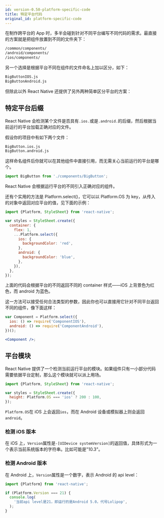 ```yaml
---
id: version-0.50-platform-specific-code
title: 特定平台代码
original_id: platform-specific-code
---
```


在制作跨平台的 App 时，多半会碰到针对不同平台编写不同代码的需求。最直接的方案就是把组件放置到不同的文件夹下：

```sh
/common/components/
/android/components/
/ios/components/
```

另一个选择是根据平台不同在组件的文件命名上加以区分，如下：

```sh
BigButtonIOS.js
BigButtonAndroid.js
```

但除此以外 React Native 还提供了另外两种简单区分平台的方案：

## 特定平台后缀

React Native 会检测某个文件是否具有`.ios.`或是`.android.`的后缀，然后根据当前运行的平台加载正确对应的文件。

假设你的项目中有如下两个文件：

```sh
BigButton.ios.js
BigButton.android.js
```

这样命名组件后你就可以在其他组件中直接引用，而无需关心当前运行的平台是哪个。

```jsx
import BigButton from './components/BigButton';
```

React Native 会根据运行平台的不同引入正确对应的组件。

还有个实用的方法是 Platform.select()，它可以以 Platform.OS 为 key，从传入的对象中返回对应平台的值，见下面的示例：

```jsx
import {Platform, StyleSheet} from 'react-native';

var styles = StyleSheet.create({
  container: {
    flex: 1,
    ...Platform.select({
      ios: {
        backgroundColor: 'red',
      },
      android: {
        backgroundColor: 'blue',
      },
    }),
  },
});
```

上面的代码会根据平台的不同返回不同的 container 样式——iOS 上背景色为红色，而 android 为蓝色。

这一方法可以接受任何合法类型的参数，因此你也可以直接用它针对不同平台返回不同的组件，像下面这样：

```jsx
var Component = Platform.select({
  ios: () => require('ComponentIOS'),
  android: () => require('ComponentAndroid'),
})();

<Component />;
```

## 平台模块

React Native 提供了一个检测当前运行平台的模块。如果组件只有一小部分代码需要依据平台定制，那么这个模块就可以派上用场。

```jsx
import {Platform, StyleSheet} from 'react-native';

var styles = StyleSheet.create({
  height: Platform.OS === 'ios' ? 200 : 100,
});
```

`Platform.OS`在 iOS 上会返回`ios`，而在 Android 设备或模拟器上则会返回`android`。

### 检测 iOS 版本

在 iOS 上，`Version`属性是`-[UIDevice systemVersion]`的返回值，具体形式为一个表示当前系统版本的字符串。比如可能是"10.3"。

### 检测 Android 版本

在 Android 上，`Version`属性是一个数字，表示 Android 的 api level：

```jsx
import {Platform} from 'react-native';

if (Platform.Version === 21) {
  console.log(
    '当前api level是21，即运行的是Android 5.0，代号Lolipop',
  );
}
```

